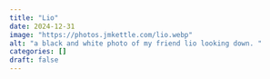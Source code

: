 ```yaml
---
title: "Lio"
date: 2024-12-31
image: "https://photos.jmkettle.com/lio.webp"
alt: "a black and white photo of my friend lio looking down. "
categories: []
draft: false
---
```

